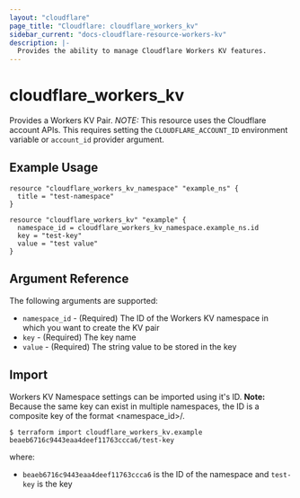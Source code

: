 ```yaml
---
layout: "cloudflare"
page_title: "Cloudflare: cloudflare_workers_kv"
sidebar_current: "docs-cloudflare-resource-workers-kv"
description: |-
  Provides the ability to manage Cloudflare Workers KV features.
---
```


# cloudflare_workers_kv

Provides a Workers KV Pair.  *NOTE:*  This resource uses the Cloudflare account APIs.  This requires setting the `CLOUDFLARE_ACCOUNT_ID` environment variable or `account_id` provider argument.

## Example Usage

```hcl
resource "cloudflare_workers_kv_namespace" "example_ns" {
  title = "test-namespace"
}

resource "cloudflare_workers_kv" "example" {
  namespace_id = cloudflare_workers_kv_namespace.example_ns.id
  key = "test-key"
  value = "test value"
}
```

## Argument Reference

The following arguments are supported:

* `namespace_id` - (Required) The ID of the Workers KV namespace in which you want to create the KV pair
* `key` - (Required) The key name
* `value` - (Required) The string value to be stored in the key


## Import

Workers KV Namespace settings can be imported using it's ID.  **Note:** Because the same key can exist in multiple namespaces, the ID is a composite key of the format <namespace_id>/<key>.

```
$ terraform import cloudflare_workers_kv.example beaeb6716c9443eaa4deef11763ccca6/test-key
```

where:
- `beaeb6716c9443eaa4deef11763ccca6` is the ID of the namespace and `test-key` is the key
